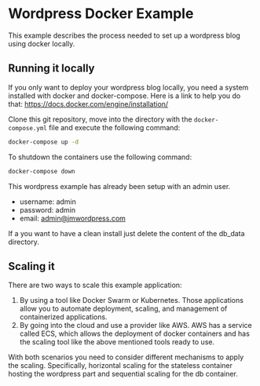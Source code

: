# Wordpress Docker Example
This example describes the process needed to set up a wordpress blog using docker locally.

## Running it locally
If you only want to deploy your wordpress blog locally, you need a system installed with docker and docker-compose.
Here is a link to help you do that: https://docs.docker.com/engine/installation/

Clone this git repository, move into the directory with the `docker-compose.yml` file and execute the following command:
```bash
docker-compose up -d
```
To shutdown the containers use the following command:
```bash
docker-compose down
```

This wordpress example has already been setup with an admin user.
* username: admin
* password: admin
* email: admin@jmwordpress.com

If a you want to have a clean install just delete the content of the db_data directory.

## Scaling it
There are two ways to scale this example application:
1. By using a tool like Docker Swarm or Kubernetes. Those applications allow you to automate deployment, scaling, and management of containerized applications.
2. By going into the cloud and use a provider like AWS. AWS has a service called ECS, which allows the deployment of docker containers and has the scaling tool like the above mentioned tools ready to use. 

With both scenarios you need to consider different mechanisms to apply the scaling. Specifically, horizontal scaling for the stateless container hosting the wordpress part and sequential scaling for the db container.
